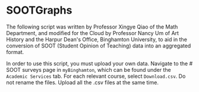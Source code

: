 # SOOTGraphs
The following script was written by Professor Xingye Qiao of the Math Department, 
and modified for the Cloud by Professor Nancy Um of Art History and the Harpur 
Dean's Office, Binghamton University, to aid in the conversion of SOOT 
(Student Opinion of Teaching) data into an aggregated format.

In order to use this script, you must upload your own data. Navigate to the #
SOOT surveys page in `myBinghamton`, which can be found under the 
`Academic Services` tab. For each relevant course, select `Download.csv`. 
Do not rename the files. Upload all the .csv files at the same time. 
